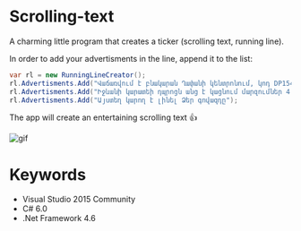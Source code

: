 # Scrolling-text
A charming little program that creates a ticker (scrolling text, running line).

In order to add your advertisments in the line, append it to the list:

```csharp
var rl = new RunningLineCreator();
rl.Advertisments.Add("Վաճառվում է բնակարան Ղափանի կենտրոնում, կոդ DP154, գինը՝ պայմանագրային");
rl.Advertisments.Add("Իջևանի կարատեի դպրոցն անց է կացնում մարզումներ 4 տարեկանից բարձր անձանց համար");
rl.Advertisments.Add("Այստեղ կարող է լինել Ձեր գովազդը");
```

The app will create an entertaining scrolling text :+1:

![gif](https://cloud.githubusercontent.com/assets/25085025/22297349/6b94a724-e336-11e6-8eba-85283f8eec73.gif)

# Keywords

* Visual Studio 2015 Community
* C# 6.0
* .Net Framework 4.6
